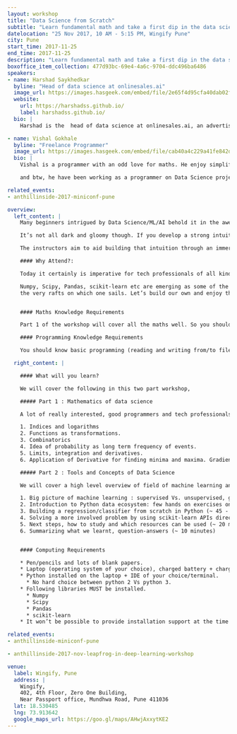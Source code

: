 ```yaml
---
layout: workshop
title: "Data Science from Scratch"
subtitle: "Learn fundamental math and take a first dip in the data science ocean in a day-long immersive workshop"
datelocation: "25 Nov 2017, 10 AM - 5:15 PM, Wingify Pune"
city: Pune
start_time: 2017-11-25
end_time: 2017-11-25
description: "Learn fundamental math and take a first dip in the data science ocean in a day-long immersive workshop"
boxoffice_item_collection: 477d93bc-69e4-4a6c-9704-ddc496ba6486
speakers:
- name: Harshad Saykhedkar
  byline: "Head of data science at onlinesales.ai"
  image_url: https://images.hasgeek.com/embed/file/2e65f4d95cfa40dab02f8995b8f57c5f
  website:
    url: https://harshadss.github.io/
    label: harshadss.github.io/
  bio: |
    Harshad is the  head of data science at onlinesales.ai, an advertising technology startup based out of Pune. He has 7+ years of experience in data science and specialises in machine learning, R, and Python. He holds a master’s degree in operations research from IIT Bombay.

- name: Vishal Gokhale
  byline: "Freelance Programmer"
  image_url: https://images.hasgeek.com/embed/file/cab40a4c229a41fe842d62fdf0246f59
  bio: |
    Vishal is a programmer with an odd love for maths. He enjoy simplifying heavy math protein into more absorbable amino acids, only to be assimilated into plump biceps of confidence, to be flexed when the situation demands. He want to infect people with the addictive epiphanies from solving math problems.

    and btw, he have been working as a programmer on Data Science projects for the last 6+ years and as a programmer for last 13+ years.

related_events:
- anthillinside-2017-miniconf-pune

overview:
  left_content: |
    Many beginners intrigued by Data Science/ML/AI behold it in the awe and fear reserved for a hairy monster. Most of it originates in the fear of math, not to mention the overwhelming variety of buzzwords flying past in all directions.

    It’s not all dark and gloomy though. If you develop a strong intuition for certain fundamental concepts, you won’t just find your way in this forest, but will also feel confident and equipped to create your own paths.

    The instructors aim to aid building that intuition through an immersive, daylong workshop. You will learn machine learning concepts and tools from first principles!

    #### Why Attend?:

    Today it certainly is imperative for tech professionals of all kind to be, at the very least, initiated on concepts of machine learning and data science. While there is no dearth of material available on the internet to educate yourself, it certainly is too overwhelming for someone who’s just made up the mind to plunge into this seemingly vast, bottomless sea. Needless to say, however, that the journey is extremely satisfying as well as rewar ding, if you are equipped to take it.

    Numpy, Scipy, Pandas, scikit-learn etc are emerging as some of the most handy tools for the modern sailors and intuition for concepts like probability theory, functions, differential calculus, gradient descent algorithm are the planks that form
    the very rafts on which one sails. Let’s build our own and enjoy the first dip !


    #### Maths Knowledge Requirements

    Part 1 of the workshop will cover all the maths well. So you should know how to do addition, subtraction, multiplication and division. Plus, you need pen, paper and some grit to keep writing as the existential Xs stare back at you asking “Who am I? Why am I here?”

    #### Programming Knowledge Requirements

    You should know basic programming (reading and writing from/to files, flow controls (if-else), looping constructs like for loop, while, variable assignments). In other words, you should have programmed few hundred lines in any mainstream programming language.

  right_content: |

    #### What will you learn?

    We will cover the following in this two part workshop,

    ##### Part 1 : Mathematics of data science

    A lot of really interested, good programmers and tech professionals seem to maintain distance from data science because they are just plain scared of the math. The workshop will be a refresher of the basic concepts and does not assume any prior knowledge greater than addition, subtraction, multiplication and division.

    1. Indices and logarithms
    2. Functions as transformations.
    3. Combinatorics
    4. Idea of probability as long term frequency of events.
    5. Limits, integration and derivatives.
    6. Application of Derivative for finding minima and maxima. Gradient Descent / Ascent to solving optimization problems.

    ##### Part 2 : Tools and Concepts of Data Science

    We will cover a high level overview of field of machine learning and introduction to the Python data ecosystem in machine learning. We strongly believe that the best way to learn machine learning is by building few algorithms from scratch. So we will build a supervised ML application from scratch in Python. Since ML is a very vast field, I will spend some time on study guidelines and how to approach the field.

    1. Big picture of machine learning : supervised Vs. unsupervised, generative Vs. discriminative models. Mostly plain English content, covering big picture (~ 20 minutes)
    2. Introduction to Python data ecosystem: few hands on exercises on numpy and pandas to serve as warm-up (~ 30 minutes)
    3. Building a regression/classifier from scratch in Python (~ 45 - 50 minutes), using all the concepts learnt in the first part of the workshop. We complete a full circle about how the concepts from first part of workshop tie up with applications.
    4. Solving a more involved problem by using scikit-learn APIs directly (~ 30 minutes). Introduction to concepts of bias Vs. variance, testing models and feature engineering.
    5. Next steps, how to study and which resources can be used (~ 20 minutes)
    6. Summarizing what we learnt, question-answers (~ 10 minutes)


    #### Computing​ ​Requirements

    * Pen/pencils and lots of blank papers.
    * Laptop (operating system of your choice), charged battery + charger.
    * Python installed on the laptop + IDE of your choice/terminal.
      * No hard choice between python 2 Vs python 3.
    * Following libraries MUST​ be installed.
      * Numpy
      * Scipy
      * Pandas
      * scikit-learn
    * It won’t be possible to provide installation support at the time of workshop. So all requirements should be pre-installed. Without the installations, you won’t get anything out of the workshop.

related_events:
- anthillinside-miniconf-pune

- anthillinside-2017-nov-leapfrog-in-deep-learning-workshop

venue:
  label: Wingify, Pune
  address: |
    Wingify,
    402, 4th Floor, Zero One Building, 
    Near Passport office, Mundhwa Road, Pune 411036
  lat: 18.530485
  lng: 73.913642
  google_maps_url: https://goo.gl/maps/AHwjAxxytKE2
---
```

